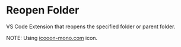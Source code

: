 # Reopen Folder

VS Code Extension that reopens the specified folder or parent folder.

NOTE: Using [icooon-mono.com](https://icooon-mono.com/15429-folder-icon-14/) icon.
